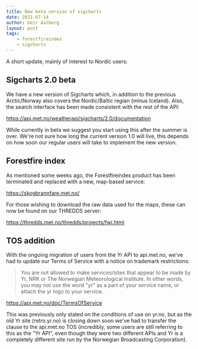 ```yaml
---
title: New beta version of sigcharts
date: 2021-07-14
author: Geir Aalberg
layout: post
tags:
    - forestfireindex
    - sigcharts
---
```


A short update, mainly of interest to Nordic users:

Sigcharts 2.0 beta
------------------

We have a new version of Sigcharts which, in addition to the previous
Arctic/Norway also covers the Nordic/Baltic regian (minus Iceland). Also, the
search interface has been made consistent with the rest of the API:

<https://api.met.no/weatherapi/sigcharts/2.0/documentation>

While currently in beta we suggest you start using this after the summer is
over. We're not sure how long the current version 1.0 will live, this depends on
how soon our regular users will take to implement the new version.

Forestfire index
----------------

As mentioned some weeks ago, the Forestfireindex product has been terminated and
replaced with a new, map-based service:

<https://skogbrannfare.met.no/>

For those wishing to download the raw data used for the maps, these can now be
found on our THREDDS server:

<https://thredds.met.no/thredds/projects/fwi.html>

TOS addition
------------

With the ongoing migration of users from the Yr API to api.met.no, we've had to update our Terms of Service with a notice on trademark restrictions:

> You are not allowed to make services/sites that appear to be made by Yr, NRK
> or The Norwegian Meteorological Institute. In other words, you may not use the
> word "yr" as a part of your service name, or attach the yr logo to your
> service.

<https://api.met.no/doc/TermsOfService>

This was previously only stated on the conditions of use on yr.no, but as the
old Yr site (retro.yr.no) is closing down soon we've had to transfer the clause
to the api.met.no TOS (incredibly, some users are still referring to this as the
"Yr API", even though they were two different APIs and Yr is a completely
different site run by the Norwegian Broadcasting Corporation).
